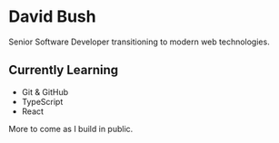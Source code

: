 # David Bush

Senior Software Developer transitioning to modern web technologies.

## Currently Learning
- Git & GitHub
- TypeScript
- React

More to come as I build in public.